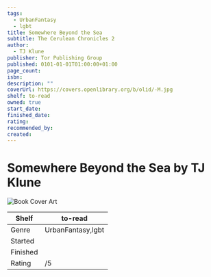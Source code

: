 ```yaml
---
tags:
  - UrbanFantasy
  - lgbt
title: Somewhere Beyond the Sea
subtitle: The Cerulean Chronicles 2
author:
  - TJ Klune
publisher: Tor Publishing Group
published: 0101-01-01T01:00:00+01:00
page_count: 
isbn: 
description: ""
coverUrl: https://covers.openlibrary.org/b/olid/-M.jpg
shelf: to-read
owned: true
start_date: 
finished_date: 
rating: 
recommended_by: 
created: 
---
```


# Somewhere Beyond the Sea by TJ Klune

![Book Cover Art](https://covers.openlibrary.org/b/olid/-M.jpg)

| Shelf | to-read |
| --- | --- |
| Genre | UrbanFantasy,lgbt |
| Started |  |
| Finished |  |
| Rating | /5 |

